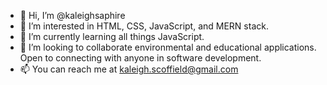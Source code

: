 - 👋 Hi, I’m @kaleighsaphire
- 👀 I’m interested in HTML, CSS, JavaScript, and MERN stack.
- 🌱 I’m currently learning all things JavaScript.
- 💞️ I’m looking to collaborate environmental and educational applications. Open to connecting with anyone in software development.
- 📫 You can reach me at kaleigh.scoffield@gmail.com

<!---
kaleighsaphire/kaleighsaphire is a ✨ special ✨ repository because its `README.md` (this file) appears on your GitHub profile.
You can click the Preview link to take a look at your changes.
--->
